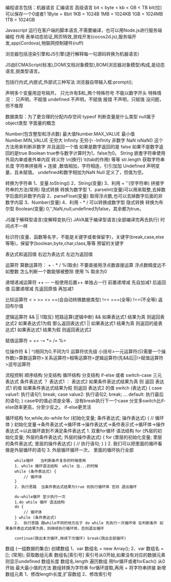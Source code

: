 编程语言包括：机器语言 汇编语言 高级语言
bit < byte < kb < GB < TB
bit(位) 可以保存一个0或者1
1Byte = 8bit
1KB = 1024B
1MB = 1024KB
1GB = 1024MB
1TB = 1024GB

Javascript 运行在客户端的脚本语言,不需要编译，也可以用Node.js进行服务端编程
作用  表单动态验证,网页特效,游戏开发(cocos2d.js),服务端开发,app(Cordova),物联网控制硬件(ruff)

浏览器包括渲染引擎和JS引擎(逐行解释每一句源码转换为机器语言)

JS由ECMAScript(标准),DOM(文档对象模型),BOM(浏览器对象模型)构成,是动态语言,弱类型语言。

包括行内式,内嵌式,外部式三种写法
浏览器自带输入框:prompt(); 

声明多个变量用逗号隔开。
只允许有$和_两个特殊符号
不能以数字开头
特殊情况：
只声明，不赋值 undefined
不声明，不赋值 报错
不声明，只赋值 没问题，但不推荐

数据类型：为了更合理的分配内存空间
typeof  判断变量是什么类型    null属于object类型
字面量的概念

Number(包含整型和浮点数)
最大值Number.MAX_VALUE  最小值Number.MIN_VALUE  无穷大 Infinity  无穷小 -Infinity  非数字 NaN
isNaN()  这个方法用来判断非数字   并且返回一个值 如果是数字返回的是 false 如果不是数字返回的是true
Boolean
true参与数字计算时为1，false为0。
String
嵌套字符串使用 外双内单或者外单内双
转义符 \n(换行) \t(tab的作用) 等等
str.length 获取字符串长度
字符串拼接用 + 连接 ,数值相加，字符相连，引引加加
Undefined
声明变量，且未赋值。
undefined和数字相加为NaN
Null
定义了，但值为空。

转换为字符串  1、变量.toString()  2、String(变量) 3、利用 + ''(空字符串) 拼接字符串的方法(常用) 隐式转换
转换为数字型  1、parseInt(变量)可以用来取整,去掉数字后面的非数字内容   2、parseFloat(变量) 取得浮点数,也可以去掉数字后面的非数字内容
             3、Number(变量) 4、利用 - * /  可以转换成数字型 隐式转换
转换为布尔型  Boolean(变量)  0,'',NaN,null,undefined为false，其余都为true。

JS属于解释型语言(变解释变执行)  JAVA属于编译型语言(全部编译完再去执行)  时间点不一样

标识符(变量、函数等名字，不能是关键字或者保留字)，关键字(break,case,else等等)，保留字(boolean,byte,char,class,等等   预留的关键字

表达式和返回值 右边为表达式  左边为返回值

运算符
算数运算符： + - * / %(取余)   不要直接用浮点数直接运算   浮点数精度远不如整数
怎么判断一个数能够被整除     使用 % 取余为0 

递增递减运算符 ++ --    一般使用后置++ 单独占一行
前置递增减 先自加减1 后返回值
后置递增减 先返回原值 再加减1

比较运算符   < > >= <= ==(会自动转换数据类型) !== ===(全等) !==(不全等)   返回布尔值

逻辑运算符   && || !(取反)
短路运算(逻辑中断)  &&   如果表达式1 结果为真 则返回表达式2  如果表达式1为假 那么返回表达式1
                  ||   如果表达式1 结果为真 则返回的是表达式1 如果表达式1 结果为假 则返回表达式2

赋值运算符  = += -= *= /= %=  

位操作符  & | ^(相同为0,不同为1) 
运算符优先级  小括号>一元运算符(只需要一个操作数)>算数运算符>关系运算符>相等运算符>逻辑运算符(先&&后||)>赋值运算符>逗号运算符


流程控制  顺序结构 分支结构 循环结构
分支结构 if-else 或者 switch-case
        三元表达式    条件表达式 ？ 表达式1 ： 表达式2
        如果条件表达式结果为真 则 返回 表达式1 的值 如果条件表达式结果为假 则返回 表达式2 的值
        switch (表达式) {
          case value1:
            执行语句1;
            break;
          case value2:
            执行语句2;
            break;
          ...
          default:
            执行最后的语句;
         }
         case中的值必须是全等，没有break执行下一个case
         分支多switch比if-else效率更高，分至少反之。    if-else更灵活

循环结构 for,while,do-while
        for (初始化变量; 条件表达式; 操作表达式) {
            // 循环体
        }
        初始化变量->条件表达式->循环体->操作表达式->条件表示式->循环体->操作表达式->以此循环直到不满足条件表达式
        1. 双重for循环 语法结构
        for (外层的初始化变量; 外层的条件表达式; 外层的操作表达式) {
            for (里层的初始化变量; 里层的条件表达式; 里层的操作表达式) {
                // 执行语句;
            }
        }
        2. 我们可以把里面的循环看做是外层循环的语句
        3. 外层循环循环一次， 里面的循环执行全部

        while循环   当判断条件复杂的时候使用
        1. while 循环语法结构  while 当...的时候
        while (条件表达式) {
            // 循环体
        }
        2. 执行思路  当条件表达式结果为true 则执行循环体 否则 退出循环

        do-while循环 至少执行一次
        1.do while 循环 语法结构
        do {
            // 循环体
        } while (条件表达式)
        2.  执行思路 跟while不同的地方在于 do while 先执行一次循环体 在判断条件 如果条件表达式结果为真，则继续执行循环体，否则退出循环

        continue(跳出本次循环,继续下次循环) break(跳出全部循环)


数组 (一组数据的集合)
    创建数组 1、var 数组名 = new Array();
            2、var 数组名 = []; (常用);
    获取数组元素 数组名[索引号] 索引号从0开始,如果没有对应的数据元素则显示undefined
    数组长度  数组名.length
    遍历数组  用for循环或者forEach()  从0开始    最大最小值的方法
    数组转换为字符串  for循环提取,再用 + 将字符串拼接
    新增数组元素  1、修改length长度,扩容数组
                 2、修改索引号





